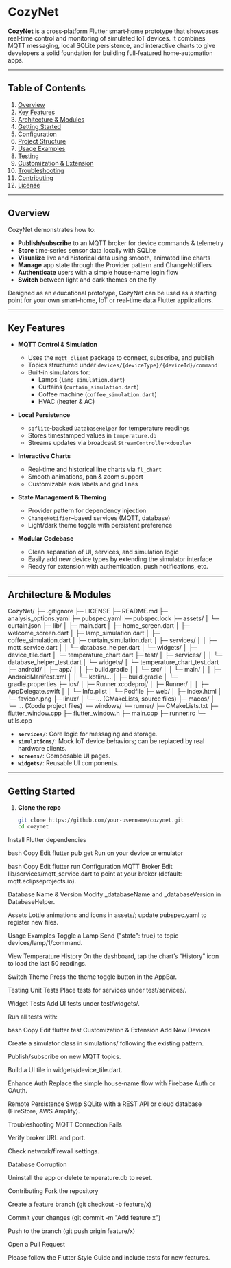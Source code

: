 # CozyNet

**CozyNet** is a cross‑platform Flutter smart‑home prototype that showcases real‑time control and monitoring of simulated IoT devices. It combines MQTT messaging, local SQLite persistence, and interactive charts to give developers a solid foundation for building full‑featured home‑automation apps.

---

## Table of Contents

1. [Overview](#overview)  
2. [Key Features](#key-features)  
3. [Architecture & Modules](#architecture--modules)  
4. [Getting Started](#getting-started)  
5. [Configuration](#configuration)  
6. [Project Structure](#project-structure)  
7. [Usage Examples](#usage-examples)  
8. [Testing](#testing)  
9. [Customization & Extension](#customization--extension)  
10. [Troubleshooting](#troubleshooting)  
11. [Contributing](#contributing)  
12. [License](#license)

---

## Overview

CozyNet demonstrates how to:

- **Publish/subscribe** to an MQTT broker for device commands & telemetry  
- **Store** time‑series sensor data locally with SQLite  
- **Visualize** live and historical data using smooth, animated line charts  
- **Manage** app state through the Provider pattern and ChangeNotifiers  
- **Authenticate** users with a simple house‑name login flow  
- **Switch** between light and dark themes on the fly  

Designed as an educational prototype, CozyNet can be used as a starting point for your own smart‑home, IoT or real‑time data Flutter applications.

---

## Key Features

- **MQTT Control & Simulation**  
  - Uses the `mqtt_client` package to connect, subscribe, and publish  
  - Topics structured under `devices/{deviceType}/{deviceId}/command`  
  - Built‑in simulators for:  
    - Lamps (`lamp_simulation.dart`)  
    - Curtains (`curtain_simulation.dart`)  
    - Coffee machine (`coffee_simulation.dart`)  
    - HVAC (heater & AC)  

- **Local Persistence**  
  - `sqflite`‑backed `DatabaseHelper` for temperature readings  
  - Stores timestamped values in `temperature.db`  
  - Streams updates via broadcast `StreamController<double>`  

- **Interactive Charts**  
  - Real‑time and historical line charts via `fl_chart`  
  - Smooth animations, pan & zoom support  
  - Customizable axis labels and grid lines  

- **State Management & Theming**  
  - Provider pattern for dependency injection  
  - `ChangeNotifier`–based services (MQTT, database)  
  - Light/dark theme toggle with persistent preference  

- **Modular Codebase**  
  - Clean separation of UI, services, and simulation logic  
  - Easily add new device types by extending the simulator interface  
  - Ready for extension with authentication, push notifications, etc.

---

## Architecture & Modules

CozyNet/
├─ .gitignore
├─ LICENSE
├─ README.md
├─ analysis_options.yaml
├─ pubspec.yaml
├─ pubspec.lock
├─ assets/
│   └─ curtain.json
├─ lib/
│   ├─ main.dart
│   ├─ home_screen.dart
│   ├─ welcome_screen.dart
│   ├─ lamp_simulation.dart
│   ├─ coffee_simulation.dart
│   ├─ curtain_simulation.dart
│   ├─ services/
│   │   ├─ mqtt_service.dart
│   │   └─ database_helper.dart
│   └─ widgets/
│       ├─ device_tile.dart
│       └─ temperature_chart.dart
├─ test/
│   ├─ services/
│   │   └─ database_helper_test.dart
│   └─ widgets/
│       └─ temperature_chart_test.dart
├─ android/
│   ├─ app/
│   │   ├─ build.gradle
│   │   └─ src/
│   │       └─ main/
│   │           ├─ AndroidManifest.xml
│   │           └─ kotlin/…
│   ├─ build.gradle
│   └─ gradle.properties
├─ ios/
│   ├─ Runner.xcodeproj/
│   ├─ Runner/
│   │   ├─ AppDelegate.swift
│   │   └─ Info.plist
│   └─ Podfile
├─ web/
│   ├─ index.html
│   └─ favicon.png
├─ linux/
│   └─ … (CMakeLists, source files)
├─ macos/
│   └─ … (Xcode project files)
└─ windows/
    └─ runner/
        ├─ CMakeLists.txt
        ├─ flutter_window.cpp
        ├─ flutter_window.h
        ├─ main.cpp
        ├─ runner.rc
        └─ utils.cpp


- **`services/`**: Core logic for messaging and storage.  
- **`simulations/`**: Mock IoT device behaviors; can be replaced by real hardware clients.  
- **`screens/`**: Composable UI pages.  
- **`widgets/`**: Reusable UI components.

---

## Getting Started

1. **Clone the repo**  
   ```bash
   git clone https://github.com/your-username/cozynet.git
   cd cozynet
Install Flutter dependencies

bash
Copy
Edit
flutter pub get
Run on your device or emulator

bash
Copy
Edit
flutter run
Configuration
MQTT Broker
Edit lib/services/mqtt_service.dart to point at your broker (default: mqtt.eclipseprojects.io).

Database Name & Version
Modify _databaseName and _databaseVersion in DatabaseHelper.

Assets
Lottie animations and icons in assets/; update pubspec.yaml to register new files.

Usage Examples
Toggle a Lamp
Send {"state": true} to topic devices/lamp/1/command.

View Temperature History
On the dashboard, tap the chart’s “History” icon to load the last 50 readings.

Switch Theme
Press the theme toggle button in the AppBar.

Testing
Unit Tests
Place tests for services under test/services/.

Widget Tests
Add UI tests under test/widgets/.

Run all tests with:

bash
Copy
Edit
flutter test
Customization & Extension
Add New Devices

Create a simulator class in simulations/ following the existing pattern.

Publish/subscribe on new MQTT topics.

Build a UI tile in widgets/device_tile.dart.

Enhance Auth
Replace the simple house‑name flow with Firebase Auth or OAuth.

Remote Persistence
Swap SQLite with a REST API or cloud database (FireStore, AWS Amplify).

Troubleshooting
MQTT Connection Fails

Verify broker URL and port.

Check network/firewall settings.

Database Corruption

Uninstall the app or delete temperature.db to reset.

Contributing
Fork the repository

Create a feature branch (git checkout -b feature/x)

Commit your changes (git commit -m "Add feature x")

Push to the branch (git push origin feature/x)

Open a Pull Request

Please follow the Flutter Style Guide and include tests for new features.

